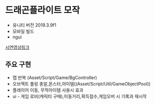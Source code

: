 # 드래곤플라이트 모작
- 유니티 버전 2019.3.9f1
- 모바일 빌드
- ngui  

[시연영상링크](https://youtube.com/shorts/8o2iAKZZnEA?feature=share)

## 주요 구현

- 맵 반복 (Asset/Script/Game/BgController)
- 오브젝트 풀링 총알,몬스터,아이템((Asset/Script/Util/GameObjectPool))
- 플레이어 이동, 무적아이템 사용시 효과
- ui - 게임 로비(캐릭터 구매),이동거리,획득점수,게임오버 시 기록과 재시작
